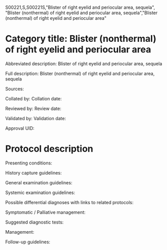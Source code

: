 S00221,S,S00221S,"Blister of right eyelid and periocular area, sequela", "Blister (nonthermal) of right eyelid and periocular area, sequela","Blister (nonthermal) of right eyelid and periocular area"
# Category title: Blister (nonthermal) of right eyelid and periocular area

Abbreviated description: Blister of right eyelid and periocular area, sequela

Full description: Blister (nonthermal) of right eyelid and periocular area, sequela

Sources:

Collated by:
Collation date:

Reviewed by:
Review date:

Validated by:
Validation date:

Approval UID:

# Protocol description

Presenting conditions:

History capture guidelines:

General examination guidelines:

Systemic examination guidelines:

Possible differential diagnoses with links to related protocols:

Symptomatic / Palliative management:

Suggested diagnostic tests:

Management:

Follow-up guidelines:
